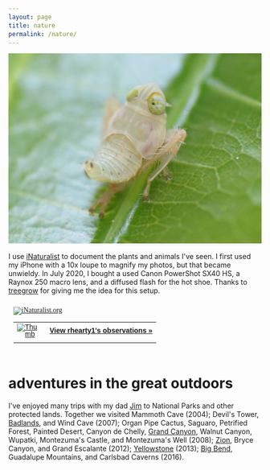 ```yaml
---
layout: page
title: nature
permalink: /nature/
---
```


![](/assets/nature.jpg)

I use [iNaturalist](https://www.inaturalist.org/people/rhearty1) to document the plants and animals I've seen. I first used my iPhone with a 10x loupe to magnify my photos, but that became unwieldy. In July 2020, I bought a used Canon PowerShot SX40 HS, a Raynox 250 macro lens, and a diffused flash for the hot shoe. Thanks to [treegrow](https://www.inaturalist.org/people/treegrow) for giving me the idea for this setup.

<style type="text/css" media="screen">
.inat-widget { font-family: Georgia, serif; padding: 10px; line-height: 1;}
.inat-widget-header {margin-bottom: 10px;}
.inat-widget td {vertical-align: top; padding-bottom: 10px;}
.inat-label { color: #888; }
.inat-meta { font-size: smaller; margin-top: 3px; line-height: 1.2;}
.inat-observation-body, .inat-user-body { padding-left: 10px; }
.inat-observation-image {text-align: center;}
.inat-observation-image, .inat-user-image { width: 48px; display: inline-block; }
.inat-observation-image img, .inat-user-image img { max-width: 48px; }
.inat-observation-image img { vertical-align: middle; }
.inat-widget-small .inat-observation-image { display:block; float: left; margin: 0 3px 3px 0; height:48px;}
.inat-label, .inat-value, .inat-user { font-family: "Trebuchet MS", Arial, sans-serif; }
.inat-user-body {vertical-align: middle;}
.inat-widget td.inat-user-body {vertical-align: middle;}
.inat-widget .inat-footer td.inat-value {vertical-align: middle; padding-left: 10px;}
</style>
<div class="inat-widget">
    <div class="inat-widget-header">
      <a href="https://www.inaturalist.org"><img alt="iNaturalist.org" src="https://www.inaturalist.org/assets/logo-small-9571bdf43f2c4dc05eb536a8c06d7c4b.gif" /></a>  
    </div>
  <script type="text/javascript" charset="utf-8" src="https://www.inaturalist.org/observations/rhearty1.widget?layout=large&limit=5&order=desc&order_by=observed_on"></script>
  <table class="inat-footer">
    <tr class="inat-user">
        <td class="inat-user-image">
          <a border="0" href="https://www.inaturalist.org/observations/rhearty1"><img class="usericon" src="https://static.inaturalist.org/attachments/users/icons/1014359/thumb.jpg?1532952002" alt="Thumb" /></a>
        </td>
      <td class="inat-value">
        <strong>
            <a href="https://www.inaturalist.org/observations/rhearty1">View rhearty1's observations »</a>
        </strong>
      </td>
    </tr>
  </table>
</div>

# adventures in the great outdoors

I've enjoyed many trips with my dad [Jim](/assets/jim.jpg) to National Parks and other protected lands. Together we visited Mammoth Cave (2004); Devil's Tower, [Badlands](/assets/badlands.jpg), and Wind Cave (2007); Organ Pipe Cactus, Saguaro, Petrified Forest, Painted Desert, Canyon de Chelly, [Grand Canyon](/assets/grandcanyon.jpg), Walnut Canyon, Wupatki, Montezuma's Castle, and Montezuma's Well (2008); [Zion](/assets/zion.jpg), Bryce Canyon, and Grand Escalante (2012); [Yellowstone](/assets/yellowstone.jpg) (2013); [Big Bend](/assets/bigbend.jpg), Guadalupe Mountains, and Carlsbad Caverns (2016).
